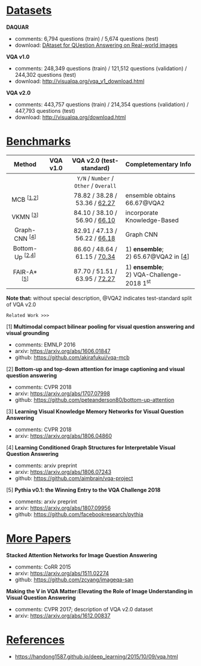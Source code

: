 <!-- category: benchmark -->
<!-- theme: visual question answering -->
<!-- date: 2018/07/23 -->


# <u>Datasets</u>

**DAQUAR**

- comments: 6,794 questions (train) / 5,674 questions (test)
- download: [DAtaset for QUestion Answering on Real-world images](https://www.mpi-inf.mpg.de/departments/computer-vision-and-multimodal-computing/research/vision-and-language/visual-turing-challenge/)

**VQA v1.0**

- comments: 248,349 questions (train) / 121,512 questions (validation) / 244,302 questions (test)
- download: http://visualqa.org/vqa_v1_download.html

**VQA v2.0**

- comments: 443,757 questions (train) / 214,354 questions (validation) / 447,793 questions (test)
- download: http://visualqa.org/download.html

# <u>Benchmarks</u>

| Method                                 | VQA v1.0    | VQA v2.0 (test-standard)               | Completementary Info                                    |
| :-------------------:                  | :------:    | :--------------------------:           | :------                                                 |
|                                        |             | `Y/N` / `Number` / `Other` / `Overall` |                                                         |
| MCB <sup>[[1](#1),[2](#2)]</sup>       |             | 78.82 / 38.28 / 53.36 / <u>62.27</u>   | ensemble obtains 66.67@VQA2                             |
| VKMN <sup>[[3](#3)]</sup>              |             | 84.10 / 38.10 / 56.90 / <u>66.10</u>   | incorporate Knowledge-Based                             |
| Graph-CNN <sup>[[4](#4)]</sup>         |             | 82.91 / 47.13 / 56.22 / <u>66.18</u>   | Graph CNN                                               |
| Bottom-Up <sup>[[2](#2),[4](#4)]</sup> |             | 86.60 / 48.64 / 61.15 / <u>70.34</u>   | 1) **ensemble**;<br>2) 65.67@VQA2 in [[4](#4)]          |
| FAIR-A* <sup>[[5](#5)]</sup>           |             | 87.70 / 51.51 / 63.95 / <u>72.27</u>   | 1) **ensemble**;<br>2) VQA-Challenge-2018 1<sup>st</sup>|

**Note that:** without special description, @VQA2 indicates test-standard split of VQA v2.0 

`Related Work >>>`

<span id="1">[1]</span> **Multimodal compact bilinear pooling for visual question answering and visual grounding**
    
- comments: EMNLP 2016
- arxiv: https://arxiv.org/abs/1606.01847
- github: https://github.com/akirafukui/vqa-mcb

<span id="2">[2]</span> **Bottom-up and top-down attention for image captioning and visual question answering**
    
- comments: CVPR 2018
- arxiv: https://arxiv.org/abs/1707.07998
- github: https://github.com/peteanderson80/bottom-up-attention

<span id="3">[3]</span> **Learning Visual Knowledge Memory Networks for Visual Question Answering**

- comments: CVPR 2018
- arxiv: https://arxiv.org/abs/1806.04860

<span id="4">[4]</span> **Learning Conditioned Graph Structures for Interpretable Visual Question Answering**

- comments: arxiv preprint
- arxiv: https://arxiv.org/abs/1806.07243
- github: https://github.com/aimbrain/vqa-project

<span id="5">[5]</span> **Pythia v0.1: the Winning Entry to the VQA Challenge 2018**

- comments: arxiv preprint
- arxiv: https://arxiv.org/abs/1807.09956
- github: https://github.com/facebookresearch/pythia

# <u>More Papers</u>
 
**Stacked Attention Networks for Image Question Answering**

- comments: CoRR 2015
- arxiv: https://arxiv.org/abs/1511.02274
- github: https://github.com/zcyang/imageqa-san

**Making the V in VQA Matter:Elevating the Role of Image Understanding in Visual Question Answering**

- comments: CVPR 2017; description of VQA v2.0 dataset
- arxiv: https://arxiv.org/abs/1612.00837

# <u>References</u>

- https://handong1587.github.io/deep_learning/2015/10/09/vqa.html
